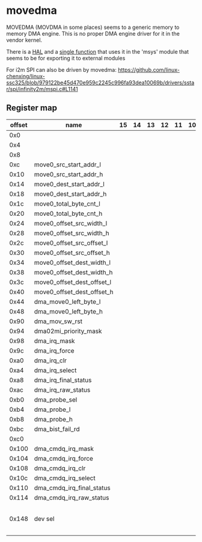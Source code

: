 # movedma

MOVEDMA (MOVDMA in some places) seems to a generic memory to memory DMA engine.
This is no proper DMA engine driver for it in the vendor kernel.

There is a [HAL](https://github.com/linux-chenxing/linux-ssc325/tree/v4.9.84-sigmastar/drivers/sstar/movedma)
and a [single function](https://github.com/linux-chenxing/linux-ssc325/blob/89341c7012404c72e192f198b2ea6405ec80d15d/drivers/sstar/msys/ms_msys.c#L3963) 
that uses it in the 'msys' module that seems to be for exporting it to external modules

For i2m SPI can also be driven by movedma: https://github.com/linux-chenxing/linux-ssc325/blob/979122be45d470e959c2245c996fa93dea10069b/drivers/sstar/spi/infinity2m/mspi.c#L1141

## Register map

| offset | name                       | 15 | 14 | 13 | 12 | 11 | 10 | 9 | 8 | 7 | 6 | 5 | 4 | 3                     | 2                     | 1                    | 0               | notes                 |
|--------|----------------------------|----|----|----|----|----|----|---|---|---|---|---|---|-----------------------|-----------------------|----------------------|-----------------|-----------------------|
| 0x0    |                            |    |    |    |    |    |    |   |   |   |   |   |   |                       |                       |                      | en              |                       |
| 0x4    |                            |    |    |    |    |    |    |   |   |   |   |   |   |                       |                       |                      | move0_offset_en |                       |
| 0x8    |                            |    |    |    |    |    |    |   |   |   |   |   |   |                       |                       |                      | move0_en_status |                       |
| 0xc    | move0_src_start_addr_l     |    |    |    |    |    |    |   |   |   |   |   |   |                       |                       |                      |                 |                       |
| 0x10   | move0_src_start_addr_h     |    |    |    |    |    |    |   |   |   |   |   |   |                       |                       |                      |                 |                       |
| 0x14   | move0_dest_start_addr_l    |    |    |    |    |    |    |   |   |   |   |   |   |                       |                       |                      |                 |                       |
| 0x18   | move0_dest_start_addr_h    |    |    |    |    |    |    |   |   |   |   |   |   |                       |                       |                      |                 |                       |
| 0x1c   | move0_total_byte_cnt_l     |    |    |    |    |    |    |   |   |   |   |   |   |                       |                       |                      |                 |                       |
| 0x20   | move0_total_byte_cnt_h     |    |    |    |    |    |    |   |   |   |   |   |   |                       |                       |                      |                 |                       |
| 0x24   | move0_offset_src_width_l   |    |    |    |    |    |    |   |   |   |   |   |   |                       |                       |                      |                 |                       |
| 0x28   | move0_offset_src_width_h   |    |    |    |    |    |    |   |   |   |   |   |   |                       |                       |                      |                 |                       |
| 0x2c   | move0_offset_src_offset_l  |    |    |    |    |    |    |   |   |   |   |   |   |                       |                       |                      |                 |                       |
| 0x30   | move0_offset_src_offset_h  |    |    |    |    |    |    |   |   |   |   |   |   |                       |                       |                      |                 |                       |
| 0x34   | move0_offset_dest_width_l  |    |    |    |    |    |    |   |   |   |   |   |   |                       |                       |                      |                 |                       |
| 0x38   | move0_offset_dest_width_h  |    |    |    |    |    |    |   |   |   |   |   |   |                       |                       |                      |                 |                       |
| 0x3c   | move0_offset_dest_offset_l |    |    |    |    |    |    |   |   |   |   |   |   |                       |                       |                      |                 |                       |
| 0x40   | move0_offset_dest_offset_h |    |    |    |    |    |    |   |   |   |   |   |   |                       |                       |                      |                 |                       |
| 0x44   | dma_move0_left_byte_l      |    |    |    |    |    |    |   |   |   |   |   |   |                       |                       |                      |                 |                       |
| 0x48   | dma_move0_left_byte_h      |    |    |    |    |    |    |   |   |   |   |   |   |                       |                       |                      |                 |                       |
| 0x90   | dma_mov_sw_rst             |    |    |    |    |    |    |   |   |   |   |   |   |                       |                       |                      |                 |                       |
| 0x94   | dma02mi_priority_mask      |    |    |    |    |    |    |   |   |   |   |   |   |                       |                       |                      |                 |                       |
| 0x98   | dma_irq_mask               |    |    |    |    |    |    |   |   |   |   |   |   |                       |                       |                      |                 |                       |
| 0x9c   | dma_irq_force              |    |    |    |    |    |    |   |   |   |   |   |   |                       |                       |                      |                 |                       |
| 0xa0   | dma_irq_clr                |    |    |    |    |    |    |   |   |   |   |   |   |                       |                       |                      |                 |                       |
| 0xa4   | dma_irq_select             |    |    |    |    |    |    |   |   |   |   |   |   |                       |                       |                      |                 |                       |
| 0xa8   | dma_irq_final_status       |    |    |    |    |    |    |   |   |   |   |   |   |                       |                       |                      |                 |                       |
| 0xac   | dma_irq_raw_status         |    |    |    |    |    |    |   |   |   |   |   |   |                       |                       |                      |                 |                       |
| 0xb0   | dma_probe_sel              |    |    |    |    |    |    |   |   |   |   |   |   |                       |                       |                      |                 |                       |
| 0xb4   | dma_probe_l                |    |    |    |    |    |    |   |   |   |   |   |   |                       |                       |                      |                 |                       |
| 0xb8   | dma_probe_h                |    |    |    |    |    |    |   |   |   |   |   |   |                       |                       |                      |                 |                       |
| 0xbc   | dma_bist_fail_rd           |    |    |    |    |    |    |   |   |   |   |   |   |                       |                       |                      |                 |                       |
| 0xc0   |                            |    |    |    |    |    |    |   |   |   |   |   |   | dma_move0_dst_miu_sel | dma_move0_src_miu_sel | dma_move0_miu_sel_en |                 |                       |
| 0x100  | dma_cmdq_irq_mask          |    |    |    |    |    |    |   |   |   |   |   |   |                       |                       |                      |                 |                       |
| 0x104  | dma_cmdq_irq_force         |    |    |    |    |    |    |   |   |   |   |   |   |                       |                       |                      |                 |                       |
| 0x108  | dma_cmdq_irq_clr           |    |    |    |    |    |    |   |   |   |   |   |   |                       |                       |                      |                 |                       |
| 0x10c  | dma_cmdq_irq_select        |    |    |    |    |    |    |   |   |   |   |   |   |                       |                       |                      |                 |                       |
| 0x110  | dma_cmdq_irq_final_status  |    |    |    |    |    |    |   |   |   |   |   |   |                       |                       |                      |                 |                       |
| 0x114  | dma_cmdq_irq_raw_status    |    |    |    |    |    |    |   |   |   |   |   |   |                       |                       |                      |                 |                       |
| 0x148  | dev sel                    |    |    |    |    |    |    |   |   |   |   |   |   |                       |                       |                      | x               | 0 == mspi0 1 == mspi1 |
